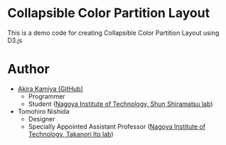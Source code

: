 # Collapsible Color Partition Layout
This is a demo code for creating Collapsible Color Partition Layout using D3.js

# Author
- [Akira Kamiya (GitHub)](https://github.com/akamiya208)
    - Programmer
    - Student ([Nagoya Institute of Technology, Shun Shiramatsu lab](http://www.srmt.nitech.ac.jp/))
- Tomohiro Nishida
    - Designer
    - Specially Appointed Assistant Professor ([Nagoya Institute of Technology, Takanori Ito lab](http://ti-di.info/))
